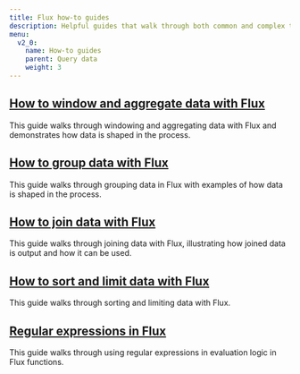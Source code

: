 ```yaml
---
title: Flux how-to guides
description: Helpful guides that walk through both common and complex tasks and use cases for Flux.
menu:
  v2_0:
    name: How-to guides
    parent: Query data
    weight: 3
---
```


## [How to window and aggregate data with Flux](/v2.0/query-data/guides/window-aggregate)
This guide walks through windowing and aggregating data with Flux and demonstrates
how data is shaped in the process.

## [How to group data with Flux](/v2.0/query-data/guides/group-data)
This guide walks through grouping data in Flux with examples of how data is shaped in the process.

## [How to join data with Flux](/v2.0/query-data/guides/join)
This guide walks through joining data with Flux, illustrating how joined data is output and how it can be used.

## [How to sort and limit data with Flux](/v2.0/query-data/guides/sort-limit)
This guide walks through sorting and limiting data with Flux.

## [Regular expressions in Flux](/v2.0/query-data/guides/regular-expressions)
This guide walks through using regular expressions in evaluation logic in Flux functions.
